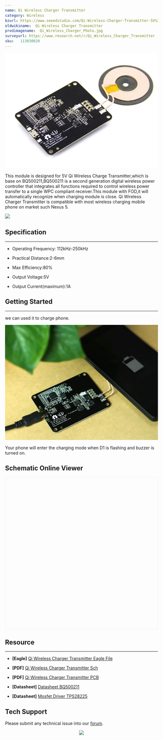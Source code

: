 ```yaml
---
name: Qi Wireless Charger Transmitter
category: Wireless
bzurl: https://www.seeedstudio.com/Qi-Wireless-Charger-Transmitter-5V%261A-p-1997.html
oldwikiname:  Qi Wireless Charger Transmitter
prodimagename:  Qi_Wireless_Charger_Photo.jpg
surveyurl: https://www.research.net/r/Qi_Wireless_Charger_Transmitter
sku:   113030020
---
```


![](https://github.com/SeeedDocument/Qi_Wireless_Charger_Transmitter/raw/master/img//Qi_Wireless_Charger_Photo.jpg)

This module is designed for 5V Qi Wireless Charge Transmitter,which is base on BQ500211,BQ500211 is a second generation digital wireless power controller that integrates all functions required to control wireless power transfer to a single WPC compliant receiver.This module with FOD,it will automatically recognize when charging module is close. Qi Wireless Charger Transmitter is compatible with most wireless charging mobile phone on market such  Nexus 5.

[![](https://files.seeedstudio.com/wiki/Seeed-WiKi/docs/images/300px-Get_One_Now_Banner-ragular.png)](https://www.seeedstudio.com/Qi-Wireless-Charger-Transmitter-5V%261A-p-1997.html)

##  Specification
---
*   Operating Frequency: 112kHz-250kHz

*   Practical Distance:2-6mm

*   Max Efficiency:80%

*   Output Voltage:5V

*   Output Current(maximum):1A

##  Getting Started
---
we can used it to charge phone.

![](https://github.com/SeeedDocument/Qi_Wireless_Charger_Transmitter/raw/master/img//Qi_wireless_charger_usage.jpg)

Your phone will enter the charging mode when D1 is flashing and buzzer is turned on.



## Schematic Online Viewer

<div class="altium-ecad-viewer" data-project-src="https://github.com/SeeedDocument/Qi_Wireless_Charger_Transmitter/raw/master/res/Qi_Wireless_Charger_Transmitter_v1.0_Eagle.zip" style="border-radius: 0px 0px 4px 4px; height: 500px; border-style: solid; border-width: 1px; border-color: rgb(241, 241, 241); overflow: hidden; max-width: 1280px; max-height: 700px; box-sizing: border-box;" />
</div>


##  Resource
---
*   **[Eagle]** [Qi Wireless Charger Transmitter Eagle File](https://files.seeedstudio.com/wiki/Qi_Wireless_Charger_Transmitter/res/Qi_Wireless_Charger_Transmitter_v1.0_Eagle.zip)

*  **[PDF]** [Qi Wireless Charger Transmitter Sch](https://files.seeedstudio.com/wiki/Qi_Wireless_Charger_Transmitter/res/Qi_Wireless_Charger_Transmitter_v1.0_PDF.pdf)

*  **[PDF]** [Qi Wireless Charger Transmitter PCB](https://files.seeedstudio.com/wiki/Qi_Wireless_Charger_Transmitter/res/Qi%20Wireless%20Charger%20Transmitter%20v1.0%20PCB.pdf)

*   **[Datasheet]** [Datasheet BQ500211](https://files.seeedstudio.com/wiki/Qi_Wireless_Charger_Transmitter/res/Bq500211.pdf)

*   **[Datasheet]** [Mosfet Driver TPS28225](https://files.seeedstudio.com/wiki/Qi_Wireless_Charger_Transmitter/res/TPS28225.pdf)

## Tech Support
Please submit any technical issue into our [forum](http://forum.seeedstudio.com/). <br /><p style="text-align:center"><a href="https://www.seeedstudio.com/act-4.html?utm_source=wiki&utm_medium=wikibanner&utm_campaign=newproducts" target="_blank"><img src="https://files.seeedstudio.com/wiki/Wiki_Banner/new_product.jpg" /></a></p>